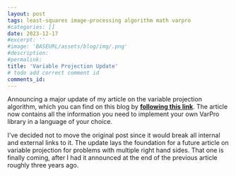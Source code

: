 ```yaml
---
layout: post
tags: least-squares image-processing algorithm math varpro
#categories: []
date: 2023-12-17
#excerpt: ''
#image: 'BASEURL/assets/blog/img/.png'
#description:
#permalink:
title: 'Variable Projection Update'
# todo add correct comment id
comments_id: 
---
```


Announcing a major update of my article on the variable projection algorithm,
which you can find on this blog by [**following this link**](/blog/2020/variable-projection-part-1-fundamentals/).
The article now contains all the information you need to implement your own
VarPro library in a language of your choice.

I've decided not to move the original post since it would break all internal
and external links to it. The update lays the foundation for a future article
on variable projection for problems with multiple right hand sides. That one is
finally coming, after I had it announced at the end of the previous article
roughly three years ago. 

